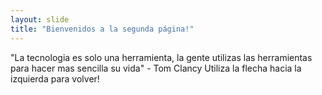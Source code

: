 ```yaml
---
layout: slide
title: "Bienvenidos a la segunda página!"
---
```

"La tecnologia es solo una herramienta, la gente utilizas las herramientas para hacer mas sencilla su vida" - Tom Clancy
Utiliza la flecha hacia la izquierda para volver!
